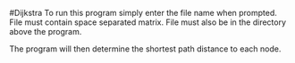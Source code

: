 #Dijkstra
To run this program simply enter the file name when prompted. File must contain space separated matrix. File must also be in the directory above the program. 

The program will then determine the shortest path distance to each node.